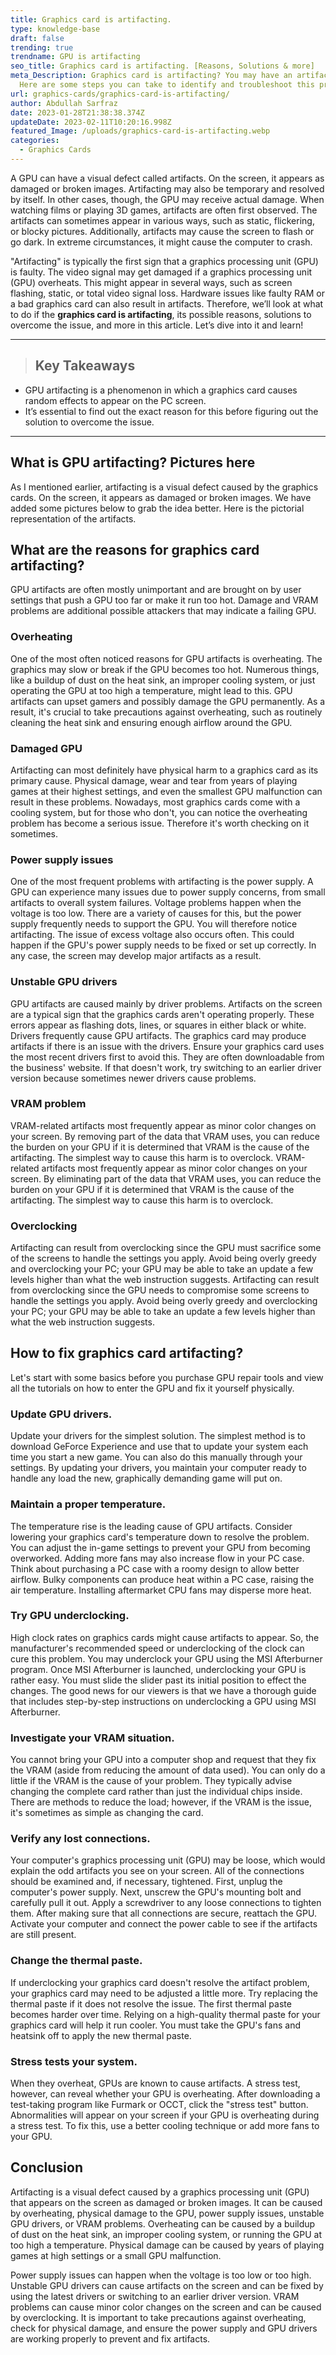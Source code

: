 ```yaml
---
title: Graphics card is artifacting.
type: knowledge-base
draft: false
trending: true
trendname: GPU is artifacting
seo_title: Graphics card is artifacting. [Reasons, Solutions & more]
meta_Description: Graphics card is artifacting? You may have an artifacting GPU.
  Here are some steps you can take to identify and troubleshoot this problem.
url: graphics-cards/graphics-card-is-artifacting/
author: Abdullah Sarfraz
date: 2023-01-28T21:38:38.374Z
updateDate: 2023-02-11T10:20:16.998Z
featured_Image: /uploads/graphics-card-is-artifacting.webp
categories:
  - Graphics Cards
---
```

A GPU can have a visual defect called artifacts. On the screen, it appears as damaged or broken images. Artifacting may also be temporary and resolved by itself. In other cases, though, the GPU may receive actual damage. When watching films or playing 3D games, artifacts are often first observed. The artifacts can sometimes appear in various ways, such as static, flickering, or blocky pictures. Additionally, artifacts may cause the screen to flash or go dark. In extreme circumstances, it might cause the computer to crash. 

"Artifacting" is typically the first sign that a graphics processing unit (GPU) is faulty. The video signal may get damaged if a graphics processing unit (GPU) overheats. This might appear in several ways, such as screen flashing, static, or total video signal loss. Hardware issues like faulty RAM or a bad graphics card can also result in artifacts. Therefore, we’ll look at what to do if the **graphics card is artifacting**, its possible reasons, solutions to overcome the issue, and more in this article. Let’s dive into it and learn!

- - -

> ## Key Takeaways

* GPU artifacting is a phenomenon in which a graphics card causes random effects to appear on the PC screen. 
* It’s essential to find out the exact reason for this before figuring out the solution to overcome the issue.

- - -

## What is GPU artifacting? Pictures here

As I mentioned earlier, artifacting is a visual defect caused by the graphics cards. On the screen, it appears as damaged or broken images. We have added some pictures below to grab the idea better. Here is the pictorial representation of the artifacts.

## What are the reasons for graphics card artifacting?

GPU artifacts are often mostly unimportant and are brought on by user settings that push a GPU too far or make it run too hot. Damage and VRAM problems are additional possible attackers that may indicate a failing GPU.

### Overheating

One of the most often noticed reasons for GPU artifacts is overheating. The graphics may slow or break if the GPU becomes too hot. Numerous things, like a buildup of dust on the heat sink, an improper cooling system, or just operating the GPU at too high a temperature, might lead to this. GPU artifacts can upset gamers and possibly damage the GPU permanently. As a result, it's crucial to take precautions against overheating, such as routinely cleaning the heat sink and ensuring enough airflow around the GPU.

### Damaged GPU

Artifacting can most definitely have physical harm to a graphics card as its primary cause. Physical damage, wear and tear from years of playing games at their highest settings, and even the smallest GPU malfunction can result in these problems. Nowadays, most graphics cards come with a cooling system, but for those who don't, you can notice the overheating problem has become a serious issue. Therefore it's worth checking on it sometimes.

### Power supply issues

One of the most frequent problems with artifacting is the power supply. A GPU can experience many issues due to power supply concerns, from small artifacts to overall system failures. Voltage problems happen when the voltage is too low. There are a variety of causes for this, but the power supply frequently needs to support the GPU. You will therefore notice artifacting. The issue of excess voltage also occurs often. This could happen if the GPU's power supply needs to be fixed or set up correctly. In any case, the screen may develop major artifacts as a result.

### Unstable GPU drivers

GPU artifacts are caused mainly by driver problems. Artifacts on the screen are a typical sign that the graphics cards aren't operating properly. These errors appear as flashing dots, lines, or squares in either black or white. Drivers frequently cause GPU artifacts. The graphics card may produce artifacts if there is an issue with the drivers. Ensure your graphics card uses the most recent drivers first to avoid this. They are often downloadable from the business' website. If that doesn't work, try switching to an earlier driver version because sometimes newer drivers cause problems.

### VRAM problem

VRAM-related artifacts most frequently appear as minor color changes on your screen. By removing part of the data that VRAM uses, you can reduce the burden on your GPU if it is determined that VRAM is the cause of the artifacting. The simplest way to cause this harm is to overclock. VRAM-related artifacts most frequently appear as minor color changes on your screen. By eliminating part of the data that VRAM uses, you can reduce the burden on your GPU if it is determined that VRAM is the cause of the artifacting. The simplest way to cause this harm is to overclock.

### Overclocking

Artifacting can result from overclocking since the GPU must sacrifice some of the screens to handle the settings you apply. Avoid being overly greedy and overclocking your PC; your GPU may be able to take an update a few levels higher than what the web instruction suggests. Artifacting can result from overclocking since the GPU needs to compromise some screens to handle the settings you apply. Avoid being overly greedy and overclocking your PC; your GPU may be able to take an update a few levels higher than what the web instruction suggests.

## How to fix graphics card artifacting?

Let's start with some basics before you purchase GPU repair tools and view all the tutorials on how to enter the GPU and fix it yourself physically.

### Update GPU drivers.

Update your drivers for the simplest solution. The simplest method is to download GeForce Experience and use that to update your system each time you start a new game. You can also do this manually through your settings. By updating your drivers, you maintain your computer ready to handle any load the new, graphically demanding game will put on.

### Maintain a proper temperature.

The temperature rise is the leading cause of GPU artifacts. Consider lowering your graphics card's temperature down to resolve the problem. You can adjust the in-game settings to prevent your GPU from becoming overworked. Adding more fans may also increase flow in your PC case. Think about purchasing a PC case with a roomy design to allow better airflow. Bulky components can produce heat within a PC case, raising the air temperature. Installing aftermarket CPU fans may disperse more heat.

### Try GPU underclocking.

High clock rates on graphics cards might cause artifacts to appear. So, the manufacturer's recommended speed or underclocking of the clock can cure this problem. You may underclock your GPU using the MSI Afterburner program. Once MSI Afterburner is launched, underclocking your GPU is rather easy. You must slide the slider past its initial position to effect the changes. The good news for our viewers is that we have a thorough guide that includes step-by-step instructions on underclocking a GPU using MSI Afterburner.

### Investigate your VRAM situation.

You cannot bring your GPU into a computer shop and request that they fix the VRAM (aside from reducing the amount of data used). You can only do a little if the VRAM is the cause of your problem. They typically advise changing the complete card rather than just the individual chips inside. There are methods to reduce the load; however, if the VRAM is the issue, it's sometimes as simple as changing the card.

### Verify any lost connections.

Your computer's graphics processing unit (GPU) may be loose, which would explain the odd artifacts you see on your screen. All of the connections should be examined and, if necessary, tightened. First, unplug the computer's power supply. Next, unscrew the GPU's mounting bolt and carefully pull it out. Apply a screwdriver to any loose connections to tighten them. After making sure that all connections are secure, reattach the GPU. Activate your computer and connect the power cable to see if the artifacts are still present.

### Change the thermal paste.

If underclocking your graphics card doesn't resolve the artifact problem, your graphics card may need to be adjusted a little more. Try replacing the thermal paste if it does not resolve the issue. The first thermal paste becomes harder over time. Relying on a high-quality thermal paste for your graphics card will help it run cooler. You must take the GPU's fans and heatsink off to apply the new thermal paste.

### Stress tests your system.

When they overheat, GPUs are known to cause artifacts. A stress test, however, can reveal whether your GPU is overheating. After downloading a test-taking program like Furmark or OCCT, click the "stress test" button. Abnormalities will appear on your screen if your GPU is overheating during a stress test. To fix this, use a better cooling technique or add more fans to your GPU.

## Conclusion

Artifacting is a visual defect caused by a graphics processing unit (GPU) that appears on the screen as damaged or broken images. It can be caused by overheating, physical damage to the GPU, power supply issues, unstable GPU drivers, or VRAM problems. Overheating can be caused by a buildup of dust on the heat sink, an improper cooling system, or running the GPU at too high a temperature. Physical damage can be caused by years of playing games at high settings or a small GPU malfunction.

Power supply issues can happen when the voltage is too low or too high. Unstable GPU drivers can cause artifacts on the screen and can be fixed by using the latest drivers or switching to an earlier driver version. VRAM problems can cause minor color changes on the screen and can be caused by overclocking. It is important to take precautions against overheating, check for physical damage, and ensure the power supply and GPU drivers are working properly to prevent and fix artifacts.